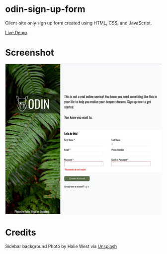 # odin-sign-up-form
Client-site only sign up form created using HTML, CSS, and JavaScript.

 [Live Demo](https://weizhixie.github.io/odin-sign-up-form/)

 # Screenshot
![Screenshot of Calculator](images/webpage-screenshoot-1.JPG)

# Credits
Sidebar background Photo by Halie West via [Unsplash](https://unsplash.com/photos/green-leaf-plant-in-close-up-photography-25xggax4bSA)